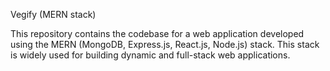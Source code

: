 Vegify (MERN stack)


This repository contains the codebase for a web application developed using the MERN (MongoDB, Express.js, React.js, Node.js) stack. This stack is widely used for building dynamic and full-stack web applications.

